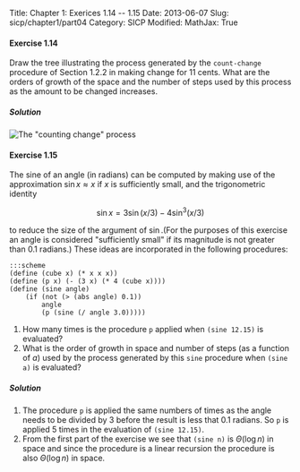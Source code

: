 Title: Chapter 1: Exerices 1.14 -- 1.15 
Date: 2013-06-07
Slug: sicp/chapter1/part04
Category: SICP
Modified:
MathJax: True

#### Exercise 1.14
Draw the tree illustrating the process generated by the `count-change`
procedure of Section 1.2.2 in making change for 11 cents. What are the
orders of growth of the space and the number of steps used by this
process as the amount to be changed increases.

##### Solution

![The "counting change" process](/static/images/sicp/Ex1-14.png 'The "counting change" process')

#### Exercise 1.15
The sine of an angle (in radians) can be computed by making use of
the approximation $\sin x\approx x$ if $x$ is sufficiently small, and
the trigonometric identity

$$
\sin x = 3\sin(x/3) - 4\sin^3(x/3) 
$$

to reduce the size of the argument of $\sin$.(For the purposes of
this exercise an angle is considered "sufficiently small" if its
magnitude is not greater than 0.1 radians.) These ideas are
incorporated in the following procedures:

    :::scheme
    (define (cube x) (* x x x))
    (define (p x) (- (3 x) (* 4 (cube x))))
    (define (sine angle)
        (if (not (> (abs angle) 0.1))
            angle
            (p (sine (/ angle 3.0)))))

1. How many times is the procedure `p` applied when `(sine 12.15)` is
   evaluated?
2. What is the order of growth in space and number of steps (as a
   function of $a$) used by the process generated by this `sine`
   procedure when `(sine a)` is evaluated?

##### Solution
1. The procedure `p` is applied the same numbers of times as the angle
   needs to be divided by 3 before the result is less that 0.1 radians.
   So `p` is applied 5 times in the evaluation of `(sine 12.15)`.
2. From the first part of the exercise we see that `(sine n)` is
   $\Theta(\log n)$ in space and since the procedure is a linear
   recursion the procedure is also $\Theta(\log n)$ in space.

